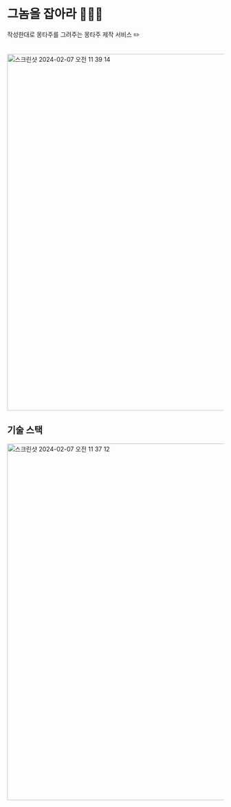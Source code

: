 # 그놈을 잡아라 👮🏻‍♀️

작성한대로 몽타주를 그려주는 몽타주 제작 서비스 ✏️ 
<br/><br/>

<img width="830" alt="스크린샷 2024-02-07 오전 11 39 14" src="https://github.com/Catch-You/CatchYou-Frontend/assets/69382168/d5d0626f-ad2e-47ea-ac5e-01be22370d76">



## 기술 스택 

<img width="830" alt="스크린샷 2024-02-07 오전 11 37 12" src="https://github.com/Catch-You/CatchYou-Frontend/assets/69382168/db9e9edd-326f-4001-adbc-2c7425060ea3">
